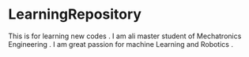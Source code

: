 # LearningRepository
This is for learning new codes .
I am ali master student of Mechatronics Engineering . 
I am great passion for machine Learning and Robotics .
